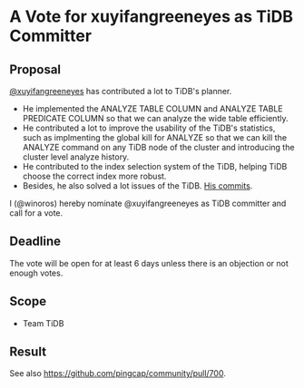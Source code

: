 # A Vote for xuyifangreeneyes as TiDB Committer

## Proposal

[@xuyifangreeneyes](https://github.com/xuyifangreeneyes) has contributed a lot to TiDB's planner.
- He implemented the ANALYZE TABLE COLUMN and ANALYZE TABLE PREDICATE COLUMN so that we can analyze the wide table efficiently. 
- He contributed a lot to improve the usability of the TiDB's statistics, such as implmenting the global kill for ANALYZE so that we can kill the ANALYZE command on any TiDB node of the cluster and introducing the cluster level analyze history.
- He contributed to the index selection system of the TiDB, helping TiDB choose the correct index more robust.
- Besides, he also solved a lot issues of the TiDB. [His commits](https://github.com/pingcap/tidb/commits?author=xuyifangreeneyes).

I (@winoros) hereby nominate @xuyifangreeneyes as TiDB committer and call for a vote.

## Deadline

The vote will be open for at least 6 days unless there is an objection or not enough votes.

## Scope

* Team TiDB

## Result

See also https://github.com/pingcap/community/pull/700.
